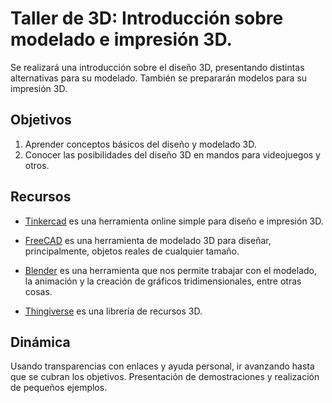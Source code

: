 # Taller de 3D: Introducción sobre modelado e impresión 3D.

Se realizará una introducción sobre el diseño 3D, presentando distintas alternativas para su modelado. También se prepararán modelos para su impresión 3D.


## Objetivos

1. Aprender conceptos básicos del diseño y modelado 3D.
2. Conocer las posibilidades del diseño 3D en mandos para videojuegos y otros.

## Recursos

- [Tinkercad](https://www.tinkercad.com) es una herramienta online simple para diseño e impresión 3D.

- [FreeCAD](https://www.freecadweb.org) es una herramienta de modelado 3D para diseñar, principalmente, objetos reales de cualquier tamaño. 


- [Blender](https://www.blender.org) es una herramienta que nos permite trabajar con el modelado, la animación y la creación de gráficos tridimensionales, entre otras cosas.

- [Thingiverse](https://www.thingiverse.com) es una librería de recursos 3D.

## Dinámica

Usando transparencias con enlaces y ayuda personal, ir avanzando hasta que se cubran los objetivos.
Presentación de demostraciones y realización de pequeños ejemplos.

